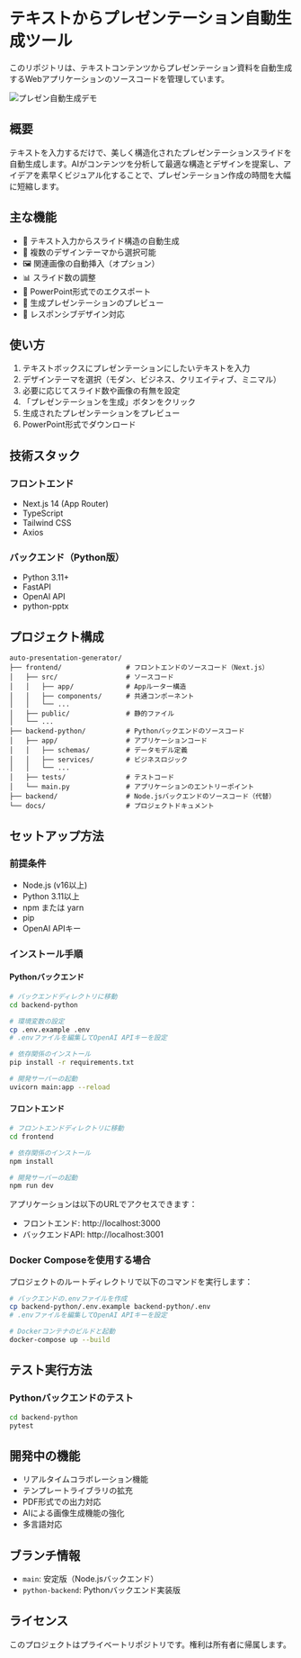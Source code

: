 # テキストからプレゼンテーション自動生成ツール

このリポジトリは、テキストコンテンツからプレゼンテーション資料を自動生成するWebアプリケーションのソースコードを管理しています。

![プレゼン自動生成デモ](https://via.placeholder.com/800x450?text=プレゼン自動生成デモ)

## 概要

テキストを入力するだけで、美しく構造化されたプレゼンテーションスライドを自動生成します。AIがコンテンツを分析して最適な構造とデザインを提案し、アイデアを素早くビジュアル化することで、プレゼンテーション作成の時間を大幅に短縮します。

## 主な機能

- 📝 テキスト入力からスライド構造の自動生成
- 🎨 複数のデザインテーマから選択可能
- 🖼️ 関連画像の自動挿入（オプション）
- 📊 スライド数の調整
- 💾 PowerPoint形式でのエクスポート
- 👀 生成プレゼンテーションのプレビュー
- 📱 レスポンシブデザイン対応

## 使い方

1. テキストボックスにプレゼンテーションにしたいテキストを入力
2. デザインテーマを選択（モダン、ビジネス、クリエイティブ、ミニマル）
3. 必要に応じてスライド数や画像の有無を設定
4. 「プレゼンテーションを生成」ボタンをクリック
5. 生成されたプレゼンテーションをプレビュー
6. PowerPoint形式でダウンロード

## 技術スタック

### フロントエンド
- Next.js 14 (App Router)
- TypeScript
- Tailwind CSS
- Axios

### バックエンド（Python版）
- Python 3.11+
- FastAPI
- OpenAI API
- python-pptx

## プロジェクト構成

```
auto-presentation-generator/
├── frontend/                # フロントエンドのソースコード（Next.js）
│   ├── src/                 # ソースコード
│   │   ├── app/             # Appルーター構造
│   │   ├── components/      # 共通コンポーネント
│   │   └── ...
│   ├── public/              # 静的ファイル
│   └── ...
├── backend-python/          # Pythonバックエンドのソースコード
│   ├── app/                 # アプリケーションコード
│   │   ├── schemas/         # データモデル定義
│   │   ├── services/        # ビジネスロジック 
│   │   └── ...
│   ├── tests/               # テストコード
│   └── main.py              # アプリケーションのエントリーポイント
├── backend/                 # Node.jsバックエンドのソースコード（代替）
└── docs/                    # プロジェクトドキュメント
```

## セットアップ方法

### 前提条件

- Node.js (v16以上)
- Python 3.11以上
- npm または yarn
- pip
- OpenAI APIキー

### インストール手順

#### Pythonバックエンド

```bash
# バックエンドディレクトリに移動
cd backend-python

# 環境変数の設定
cp .env.example .env
# .envファイルを編集してOpenAI APIキーを設定

# 依存関係のインストール
pip install -r requirements.txt

# 開発サーバーの起動
uvicorn main:app --reload
```

#### フロントエンド

```bash
# フロントエンドディレクトリに移動
cd frontend

# 依存関係のインストール
npm install

# 開発サーバーの起動
npm run dev
```

アプリケーションは以下のURLでアクセスできます：
- フロントエンド: http://localhost:3000
- バックエンドAPI: http://localhost:3001

### Docker Composeを使用する場合

プロジェクトのルートディレクトリで以下のコマンドを実行します：

```bash
# バックエンドの.envファイルを作成
cp backend-python/.env.example backend-python/.env
# .envファイルを編集してOpenAI APIキーを設定

# Dockerコンテナのビルドと起動
docker-compose up --build
```

## テスト実行方法

### Pythonバックエンドのテスト

```bash
cd backend-python
pytest
```

## 開発中の機能

- リアルタイムコラボレーション機能
- テンプレートライブラリの拡充
- PDF形式での出力対応
- AIによる画像生成機能の強化
- 多言語対応

## ブランチ情報

- `main`: 安定版（Node.jsバックエンド）
- `python-backend`: Pythonバックエンド実装版

## ライセンス

このプロジェクトはプライベートリポジトリです。権利は所有者に帰属します。
